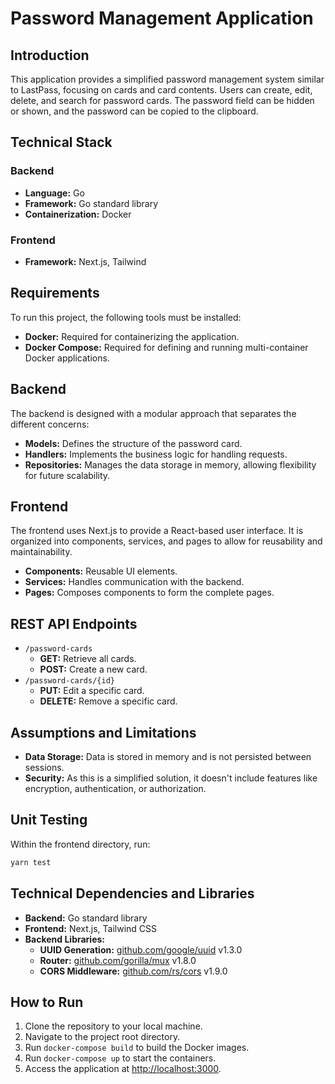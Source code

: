 # Password Management Application

## Introduction

This application provides a simplified password management system similar to LastPass, focusing on cards and card contents. Users can create, edit, delete, and search for password cards. The password field can be hidden or shown, and the password can be copied to the clipboard.

## Technical Stack

### Backend

- **Language:** Go
- **Framework:** Go standard library
- **Containerization:** Docker

### Frontend

- **Framework:** Next.js, Tailwind

## Requirements

To run this project, the following tools must be installed:

- **Docker:** Required for containerizing the application.
- **Docker Compose:** Required for defining and running multi-container Docker applications.

## Backend

The backend is designed with a modular approach that separates the different concerns:

- **Models:** Defines the structure of the password card.
- **Handlers:** Implements the business logic for handling requests.
- **Repositories:** Manages the data storage in memory, allowing flexibility for future scalability.

## Frontend

The frontend uses Next.js to provide a React-based user interface. It is organized into components, services, and pages to allow for reusability and maintainability.

- **Components:** Reusable UI elements.
- **Services:** Handles communication with the backend.
- **Pages:** Composes components to form the complete pages.

## REST API Endpoints

- `/password-cards`
  - **GET:** Retrieve all cards.
  - **POST:** Create a new card.
- `/password-cards/{id}`
  - **PUT:** Edit a specific card.
  - **DELETE:** Remove a specific card.

## Assumptions and Limitations

- **Data Storage:** Data is stored in memory and is not persisted between sessions.
- **Security:** As this is a simplified solution, it doesn't include features like encryption, authentication, or authorization.

## Unit Testing

Within the frontend directory, run:

```bash
yarn test
```

## Technical Dependencies and Libraries

- **Backend:** Go standard library
- **Frontend:** Next.js, Tailwind CSS
- **Backend Libraries:**
  - **UUID Generation:** [github.com/google/uuid](https://pkg.go.dev/github.com/google/uuid) v1.3.0
  - **Router:** [github.com/gorilla/mux](https://pkg.go.dev/github.com/gorilla/mux) v1.8.0
  - **CORS Middleware:** [github.com/rs/cors](https://pkg.go.dev/github.com/rs/cors) v1.9.0

## How to Run

1. Clone the repository to your local machine.
2. Navigate to the project root directory.
3. Run `docker-compose build` to build the Docker images.
4. Run `docker-compose up` to start the containers.
5. Access the application at [http://localhost:3000](http://localhost:3000).
